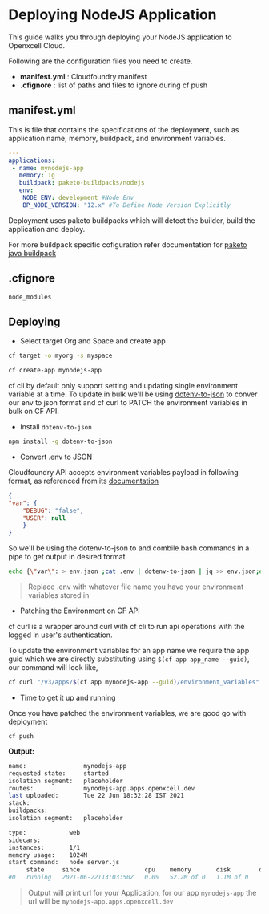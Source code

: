 # Deploying NodeJS Application

This guide walks you through deploying your NodeJS application to Openxcell Cloud.

Following are the configuration files you need to create.
- **manifest.yml** : Cloudfoundry manifest
- **.cfignore** : list of paths and files to ignore during cf push


## manifest.yml

This is file that contains the specifications of the deployment, such as application name, memory, buildpack, and environment variables.

```yaml
---
applications:
 - name: mynodejs-app
   memory: 1g
   buildpack: paketo-buildpacks/nodejs
   env: 
    NODE_ENV: development #Node Env
    BP_NODE_VERSION: "12.x" #To Define Node Version Explicitly
```
Deployment uses paketo buildpacks which will detect the builder, build the application and deploy.

For more buildpack specific cofiguration refer documentation for [paketo java buildpack](https://paketo.io/docs/buildpacks/language-family-buildpacks/nodejs/)

## .cfignore

```txt
node_modules
```

## Deploying

- Select target Org and Space and create app

```bash
cf target -o myorg -s myspace
```

```bash
cf create-app mynodejs-app
```

cf cli by default only support setting and updating single environment variable at a time. To update in bulk we'll be using [dotenv-to-json](https://www.npmjs.com/package/dotenv-to-json) to conver our env to json format and cf curl to PATCH the environment variables in bulk on CF API.

- Install `dotenv-to-json`

```bash
npm install -g dotenv-to-json
```

- Convert .env to JSON

Cloudfoundry API accepts environment variables payload in following format, as referenced from its [documentation](https://v3-apidocs.cloudfoundry.org/version/3.101.0/index.html#update-environment-variables-for-an-app)

```json
{
"var": {
    "DEBUG": "false",
    "USER": null
    }
}
```
So we'll be using the dotenv-to-json to and combile bash commands in a pipe to get output in desired format.

```bash
echo {\"var\": > env.json ;cat .env | dotenv-to-json | jq >> env.json;echo } >> env.json
```

> Replace .env with whatever file name you have your environment variables stored in



-  Patching the Environment on CF API

cf curl is a wrapper around curl with cf cli to run api operations with the logged in user's authentication. 

To update the environment variables for an app name we require the app guid which we are directly substituting using `$(cf app app_name --guid)`, our command will look like,

```bash
cf curl "/v3/apps/$(cf app mynodejs-app --guid)/environment_variables" -X PATCH -d @env.json
```

- Time to get it up and running

Once you have patched the environment variables, we are good go with deployment

```
cf push
```

**Output:**

```bash
name:                mynodejs-app
requested state:     started
isolation segment:   placeholder
routes:              mynodejs-app.apps.openxcell.dev
last uploaded:       Tue 22 Jun 18:32:28 IST 2021
stack:               
buildpacks:          
isolation segment:   placeholder

type:            web
sidecars:        
instances:       1/1
memory usage:    1024M
start command:   node server.js
     state     since                  cpu    memory       disk        details
#0   running   2021-06-22T13:03:50Z   0.0%   52.2M of 0   1.1M of 0
```

> Output will print url for your Application, for our app `mynodejs-app` the url will be `mynodejs-app.apps.openxcell.dev`